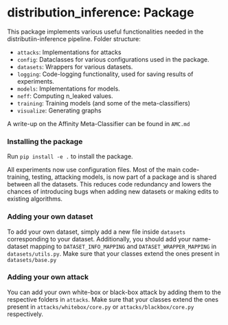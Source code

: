# distribution_inference: Package

This package implements various useful functionalities needed in the distributiin-inference pipeline.
Folder structure:

- `attacks`: Implementations for attacks
- `config`: Dataclasses for various configurations used in the package.
- `datasets`: Wrappers for various datasets.
- `logging`: Code-logging functionality, used for saving results of experiments.
- `models`: Implementations for models.
- `neff`: Computing n_leaked values.
- `training`: Training models (and some of the meta-classifiers)
- `visualize`: Generating graphs

A write-up on the Affinity Meta-Classifier can be found in `AMC.md`

### Installing the package

Run `pip install -e .` to install the package.

All experiments now use configuration files. Most of the main code- training, testing, attacking models, is now part of a package and is shared between all the datasets. This reduces code redundancy and lowers the chances of introducing bugs when adding new datasets or making edits to existing algorithms.

### Adding your own dataset

To add your own dataset, simply add a new file inside `datasets` corresponding to your dataset. Additionally, you should add your name-dataset mapping to `DATASET_INFO_MAPPING` and `DATASET_WRAPPER_MAPPING` in `datasets/utils.py`. Make sure that your classes extend the ones present in `datasets/base.py`

### Adding your own attack

You can add your own white-box or black-box attack by adding them to the respective folders in `attacks`. Make sure that your classes extend the ones present in `attacks/whitebox/core.py` or `attacks/blackbox/core.py` respectively.
